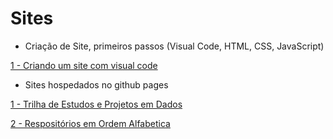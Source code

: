 # Sites

 - Criação de Site, primeiros passos (Visual Code, HTML, CSS, JavaScript)
<div> 
<p><a href="https://github.com/JosiTubaroski/Sites/blob/main/Criando%20Sites.ipynb">1 - Criando um site com visual code</a></p>
</div> 

- Sites hospedados no github pages

<div> 
<p><a href="https://jositubaroski.github.io/">1 - Trilha de Estudos e Projetos em Dados</a></p>
</div> 

<div> 
<p><a href="https://jositubaroski.github.io/API_GITHUB/">2 - Respositórios em Ordem Alfabetica</a></p>
</div> 




 
